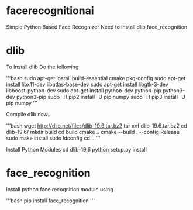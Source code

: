 # facerecognitionai

Simple Python Based Face Recognizer
Need to install dlib,face_recognition

# dlib
To Install dlib
Do the following

'''bash
sudo apt-get install build-essential cmake pkg-config
sudo apt-get install libx11-dev libatlas-base-dev
sudo apt-get install libgtk-3-dev libboost-python-dev
sudo apt-get install python-dev python-pip python3-dev python3-pip
sudo -H pip2 install -U pip numpy
sudo -H pip3 install -U pip numpy
'''

Compile dlib now..

'''bash
wget http://dlib.net/files/dlib-19.6.tar.bz2
tar xvf dlib-19.6.tar.bz2
cd dlib-19.6/
mkdir build
cd build
cmake ..
cmake --build . --config Release
sudo make install
sudo ldconfig
cd ..
'''

Install Python Modules
cd dlib-19.6
python setup.py install

# face_recognition
Install python face recognition module using

'''bash
pip install face_recognition
'''
